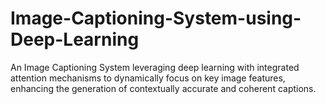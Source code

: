 # Image-Captioning-System-using-Deep-Learning
An Image Captioning System leveraging deep learning with integrated attention mechanisms to dynamically focus on key image features, enhancing the generation of contextually accurate and coherent captions.
